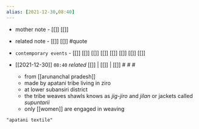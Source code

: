 ```yaml
---
alias: [2021-12-30,08:40]
---
```

- mother note - [[]] [[]]
- related note - [[]] [[]] #quote 
- `contemporary events` - [[]] [[]] [[]] [[]] [[]] [[]] [[]] [[]]

- [[2021-12-30]]  `08:40` _related_ [[]] | [[]] | [[]] # # #
	- from [[arunanchal pradesh]]
	- made by apatani tribe living in ziro
	- at lower subansiri district
	- the tribe weaves shawls knows as *jig-jiro* and *jilan* or jackets called *supuntarii*
	- only [[women]] are engaged in weaving

```query
"apatani textile"
```